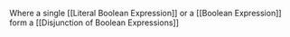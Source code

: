 Where a single [[Literal Boolean Expression]] or a [[Boolean Expression]] form a [[Disjunction of Boolean Expressions]]
